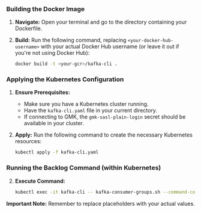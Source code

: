### Building the Docker Image

1. **Navigate:** Open your terminal and go to the directory containing your Dockerfile.
2. **Build:** Run the following command, replacing `<your-docker-hub-username>` with your actual Docker Hub username (or leave it out if you're not using Docker Hub):

   ```bash
   docker build -t <your-gcr>/kafka-cli .
   ```

### Applying the Kubernetes Configuration

1. **Ensure Prerequisites:**
    * Make sure you have a Kubernetes cluster running.
    * Have the `kafka-cli.yaml` file in your current directory.
    * If connecting to GMK, the `gmk-sasl-plain-login` secret should be available in your cluster.
   
2. **Apply:** Run the following command to create the necessary Kubernetes resources:

   ```bash
   kubectl apply -f kafka-cli.yaml
   ```

### Running the Backlog Command (within Kubernetes)

2. **Execute Command:** 

   ```bash
   kubectl exec -it kafka-cli -- kafka-consumer-groups.sh --command-config /opt/kafka-config.properties --bootstrap-server bootstrap.ellading-gmk-prod.us-central1.managedkafka.managed-flink-shared-dev.cloud.goog:9092 --describe --group ellading-group3
   ```

**Important Note:** Remember to replace placeholders with your actual values.